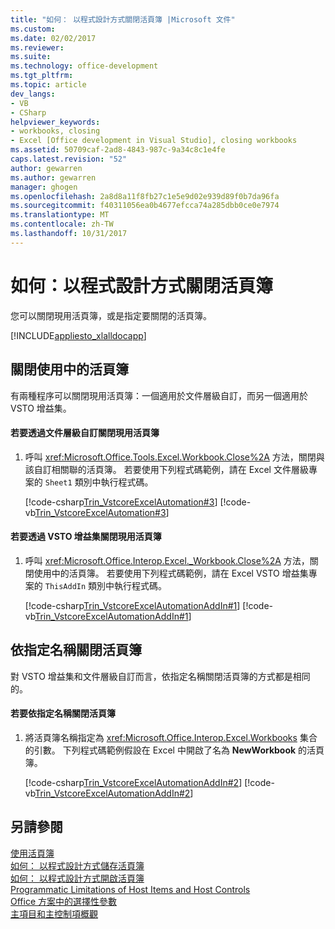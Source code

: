 ```yaml
---
title: "如何： 以程式設計方式關閉活頁簿 |Microsoft 文件"
ms.custom: 
ms.date: 02/02/2017
ms.reviewer: 
ms.suite: 
ms.technology: office-development
ms.tgt_pltfrm: 
ms.topic: article
dev_langs:
- VB
- CSharp
helpviewer_keywords:
- workbooks, closing
- Excel [Office development in Visual Studio], closing workbooks
ms.assetid: 50709caf-2ad8-4843-987c-9a34c8c1e4fe
caps.latest.revision: "52"
author: gewarren
ms.author: gewarren
manager: ghogen
ms.openlocfilehash: 2a8d8a11f8fb27c1e5e9d02e939d89f0b7da96fa
ms.sourcegitcommit: f40311056ea0b4677efcca74a285dbb0ce0e7974
ms.translationtype: MT
ms.contentlocale: zh-TW
ms.lasthandoff: 10/31/2017
---
```

# <a name="how-to-programmatically-close-workbooks"></a>如何：以程式設計方式關閉活頁簿
  您可以關閉現用活頁簿，或是指定要關閉的活頁簿。  
  
 [!INCLUDE[appliesto_xlalldocapp](../vsto/includes/appliesto-xlalldocapp-md.md)]  
  
## <a name="closing-the-active-workbook"></a>關閉使用中的活頁簿  
 有兩種程序可以關閉現用活頁簿：一個適用於文件層級自訂，而另一個適用於 VSTO 增益集。  
  
#### <a name="to-close-the-active-workbook-in-a-document-level-customization"></a>若要透過文件層級自訂關閉現用活頁簿  
  
1.  呼叫 <xref:Microsoft.Office.Tools.Excel.Workbook.Close%2A> 方法，關閉與該自訂相關聯的活頁簿。 若要使用下列程式碼範例，請在 Excel 文件層級專案的 `Sheet1` 類別中執行程式碼。  
  
     [!code-csharp[Trin_VstcoreExcelAutomation#3](../vsto/codesnippet/CSharp/Trin_VstcoreExcelAutomationCS/Sheet1.cs#3)]
     [!code-vb[Trin_VstcoreExcelAutomation#3](../vsto/codesnippet/VisualBasic/Trin_VstcoreExcelAutomation/Sheet1.vb#3)]  
  
#### <a name="to-close-the-active-workbook-in-a-vsto-add-in"></a>若要透過 VSTO 增益集關閉現用活頁簿  
  
1.  呼叫 <xref:Microsoft.Office.Interop.Excel._Workbook.Close%2A> 方法，關閉使用中的活頁簿。 若要使用下列程式碼範例，請在 Excel VSTO 增益集專案的 `ThisAddIn` 類別中執行程式碼。  
  
     [!code-csharp[Trin_VstcoreExcelAutomationAddIn#1](../vsto/codesnippet/CSharp/trin_vstcoreexcelautomationaddin/ThisAddIn.cs#1)]
     [!code-vb[Trin_VstcoreExcelAutomationAddIn#1](../vsto/codesnippet/VisualBasic/trin_vstcoreexcelautomationaddin/ThisAddIn.vb#1)]  
  
## <a name="closing-a-workbook-that-you-specify-by-name"></a>依指定名稱關閉活頁簿  
 對 VSTO 增益集和文件層級自訂而言，依指定名稱關閉活頁簿的方式都是相同的。  
  
#### <a name="to-close-a-workbook-that-you-specify-by-name"></a>若要依指定名稱關閉活頁簿  
  
1.  將活頁簿名稱指定為 <xref:Microsoft.Office.Interop.Excel.Workbooks> 集合的引數。 下列程式碼範例假設在 Excel 中開啟了名為 **NewWorkbook** 的活頁簿。  
  
     [!code-csharp[Trin_VstcoreExcelAutomationAddIn#2](../vsto/codesnippet/CSharp/trin_vstcoreexcelautomationaddin/ThisAddIn.cs#2)]
     [!code-vb[Trin_VstcoreExcelAutomationAddIn#2](../vsto/codesnippet/VisualBasic/trin_vstcoreexcelautomationaddin/ThisAddIn.vb#2)]  
  
## <a name="see-also"></a>另請參閱  
 [使用活頁簿](../vsto/working-with-workbooks.md)   
 [如何： 以程式設計方式儲存活頁簿](../vsto/how-to-programmatically-save-workbooks.md)   
 [如何： 以程式設計方式開啟活頁簿](../vsto/how-to-programmatically-open-workbooks.md)   
 [Programmatic Limitations of Host Items and Host Controls](../vsto/programmatic-limitations-of-host-items-and-host-controls.md)   
 [Office 方案中的選擇性參數](../vsto/optional-parameters-in-office-solutions.md)   
 [主項目和主控制項概觀](../vsto/host-items-and-host-controls-overview.md)  
  
  
